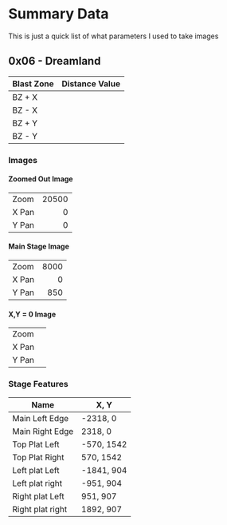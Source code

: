 # Summary Data

This is just a quick list of what parameters I used to take images

## 0x06 - Dreamland
| Blast Zone | Distance Value|
|  --------  | - |
| BZ + X |
| BZ - X |
| BZ + Y |
| BZ - Y | 
### Images
#### Zoomed Out Image
| | |
|-|-:|
| Zoom  | 20500 |
| X Pan | 0     |
| Y Pan | 0     |

#### Main Stage Image
| | |
|-|-:|
| Zoom  | 8000  |
| X Pan | 0     |
| Y Pan | 850   |

#### X,Y = 0 Image
| | |
|-|-:|
| Zoom  |
| X Pan |
| Y Pan |

### Stage Features
| Name | X, Y |
| ---- | ---- |
| Main Left Edge  | -2318, 0 |
| Main Right Edge | 2318, 0  |
| Top Plat Left  | -570, 1542 |
| Top Plat Right | 570, 1542 |
| Left plat Left  | -1841, 904 |
| Left plat right | -951, 904  |
| Right plat Left  | 951, 907 |
| Right plat right | 1892, 907 |
